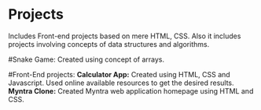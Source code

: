 # Projects
Includes Front-end projects based on mere HTML, CSS. Also it includes projects involving concepts of data structures and algorithms.

#Snake Game: 
Created using concept of arrays.

#Front-End projects:
**Calculator App:** Created using HTML, CSS and Javascript. Used online available resources to get the desired results.
**Myntra Clone:** Created Myntra web application homepage using HTML and CSS.
